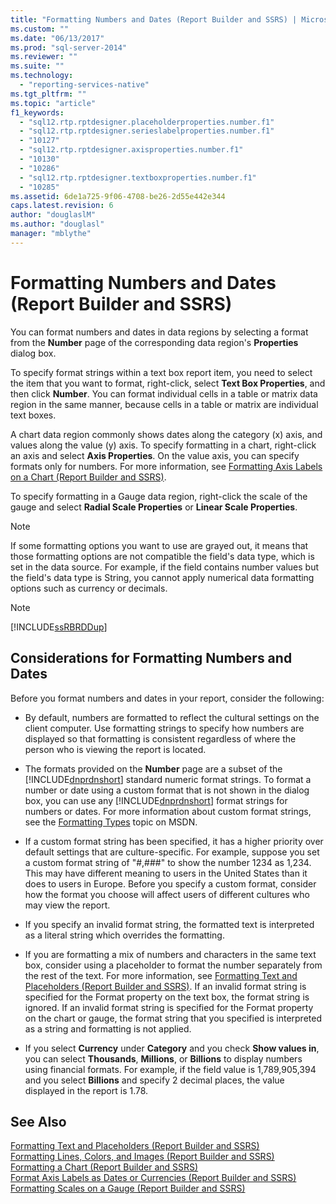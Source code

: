 ```yaml
---
title: "Formatting Numbers and Dates (Report Builder and SSRS) | Microsoft Docs"
ms.custom: ""
ms.date: "06/13/2017"
ms.prod: "sql-server-2014"
ms.reviewer: ""
ms.suite: ""
ms.technology: 
  - "reporting-services-native"
ms.tgt_pltfrm: ""
ms.topic: "article"
f1_keywords: 
  - "sql12.rtp.rptdesigner.placeholderproperties.number.f1"
  - "sql12.rtp.rptdesigner.serieslabelproperties.number.f1"
  - "10127"
  - "sql12.rtp.rptdesigner.axisproperties.number.f1"
  - "10130"
  - "10286"
  - "sql12.rtp.rptdesigner.textboxproperties.number.f1"
  - "10285"
ms.assetid: 6de1a725-9f06-4708-be26-2d55e442e344
caps.latest.revision: 6
author: "douglaslM"
ms.author: "douglasl"
manager: "mblythe"
---
```

# Formatting Numbers and Dates (Report Builder and SSRS)
  You can format numbers and dates in data regions by selecting a format from the **Number** page of the corresponding data region's **Properties** dialog box.  
  
 To specify format strings within a text box report item, you need to select the item that you want to format, right-click, select **Text Box Properties**, and then click **Number**. You can format individual cells in a table or matrix data region in the same manner, because cells in a table or matrix are individual text boxes.  
  
 A chart data region commonly shows dates along the category (x) axis, and values along the value (y) axis. To specify formatting in a chart, right-click an axis and select **Axis Properties**. On the value axis, you can specify formats only for numbers. For more information, see [Formatting Axis Labels on a Chart &#40;Report Builder and SSRS&#41;](../../2014/reporting-services/formatting-axis-labels-on-a-chart-report-builder-and-ssrs.md).  
  
 To specify formatting in a Gauge data region, right-click the scale of the gauge and select **Radial Scale Properties** or **Linear Scale Properties**.  
  
> [!NOTE]  
>  If some formatting options you want to use are grayed out, it means that those formatting options are not compatible the field's data type, which is set in the data source. For example, if the field contains number values but the field's data type is String, you cannot apply numerical data formatting options such as currency or decimals.  
  
> [!NOTE]  
>  [!INCLUDE[ssRBRDDup](../includes/ssrbrddup-md.md)]  
  
## Considerations for Formatting Numbers and Dates  
 Before you format numbers and dates in your report, consider the following:  
  
-   By default, numbers are formatted to reflect the cultural settings on the client computer. Use formatting strings to specify how numbers are displayed so that formatting is consistent regardless of where the person who is viewing the report is located.  
  
-   The formats provided on the **Number** page are a subset of the [!INCLUDE[dnprdnshort](../includes/dnprdnshort-md.md)] standard numeric format strings. To format a number or date using a custom format that is not shown in the dialog box, you can use any [!INCLUDE[dnprdnshort](../includes/dnprdnshort-md.md)] format strings for numbers or dates. For more information about custom format strings, see the [Formatting Types](http://go.microsoft.com/fwlink/?LinkId=112024) topic on MSDN.  
  
-   If a custom format string has been specified, it has a higher priority over default settings that are culture-specific. For example, suppose you set a custom format string of "#,###" to show the number 1234 as 1,234. This may have different meaning to users in the United States than it does to users in Europe. Before you specify a custom format, consider how the format you choose will affect users of different cultures who may view the report.  
  
-   If you specify an invalid format string, the formatted text is interpreted as a literal string which overrides the formatting.  
  
-   If you are formatting a mix of numbers and characters in the same text box, consider using a placeholder to format the number separately from the rest of the text. For more information, see [Formatting Text and Placeholders &#40;Report Builder and SSRS&#41;](../../2014/reporting-services/formatting-text-and-placeholders-report-builder-and-ssrs.md). If an invalid format string is specified for the Format property on the text box, the format string is ignored. If an invalid format string is specified for the Format property on the chart or gauge, the format string that you specified is interpreted as a string and formatting is not applied.  
  
-   If you select **Currency** under **Category** and you check **Show values in**, you can select **Thousands**, **Millions**, or **Billions** to display numbers using financial formats. For example, if the field value is 1,789,905,394 and you select **Billions** and specify 2 decimal places, the value displayed in the report is 1.78.  
  
## See Also  
 [Formatting Text and Placeholders &#40;Report Builder and SSRS&#41;](../../2014/reporting-services/formatting-text-and-placeholders-report-builder-and-ssrs.md)   
 [Formatting Lines, Colors, and Images &#40;Report Builder and SSRS&#41;](../../2014/reporting-services/formatting-lines-colors-and-images-report-builder-and-ssrs.md)   
 [Formatting a Chart &#40;Report Builder and SSRS&#41;](../../2014/reporting-services/formatting-a-chart-report-builder-and-ssrs.md)   
 [Format Axis Labels as Dates or Currencies &#40;Report Builder and SSRS&#41;](../../2014/reporting-services/format-axis-labels-as-dates-or-currencies-report-builder-and-ssrs.md)   
 [Formatting Scales on a Gauge &#40;Report Builder and SSRS&#41;](../../2014/reporting-services/formatting-scales-on-a-gauge-report-builder-and-ssrs.md)  
  
  